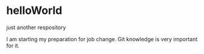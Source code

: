 # helloWorld
just another respository

I am starting my preparation for job change. Git knowledge is very important for it.
